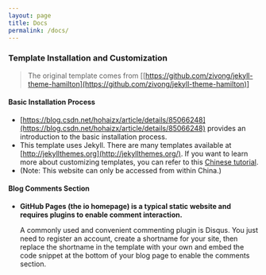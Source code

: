 ```yaml
---
layout: page
title: Docs
permalink: /docs/
---
```


### Template Installation and Customization

> The original template comes from \[[https://github.com/zivong/jekyll-theme-hamilton](https://github.com/zivong/jekyll-theme-hamilton)]

#### Basic Installation Process

* [https://blog.csdn.net/hohaizx/article/details/85066248](https://blog.csdn.net/hohaizx/article/details/85066248) provides an introduction to the basic installation process.
* This template uses Jekyll. There are many templates available at [http://jekyllthemes.org](http://jekyllthemes.org/). If you want to learn more about customizing templates, you can refer to this [Chinese tutorial](https://www.wenjiangs.com/doc/jekyll-home).
* (Note: This website can only be accessed from within China.)

#### Blog Comments Section

* **GitHub Pages (the io homepage) is a typical static website and requires plugins to enable comment interaction.**

  A commonly used and convenient commenting plugin is Disqus. You just need to register an account, create a shortname for your site, then replace the shortname in the template with your own and embed the code snippet at the bottom of your blog page to enable the comments section.


  <pre><code>
  <script>
  /**
   *  RECOMMENDED CONFIGURATION VARIABLES: EDIT AND UNCOMMENT THE SECTION BELOW TO INSERT DYNAMIC VALUES FROM YOUR PLATFORM OR CMS.
   *  LEARN WHY DEFINING THESE VARIABLES IS IMPORTANT: https://disqus.com/admin/universalcode/#configuration-variables*/
  /*
  var disqus_config = function () {
  this.page.url = PAGE_URL;  Replace PAGE_URL with your page's canonical URL variable
  this.page.identifier = PAGE_IDENTIFIER; Replace PAGE_IDENTIFIER with your page's unique identifier variable
  };
  */
  (function () { /* DON'T EDIT BELOW THIS LINE */
    var d = document,
      s = d.createElement('script');
    s.src = 'https://{{site.disqus-shortname}}.disqus.com/embed.js';
    s.setAttribute('data-timestamp', +new Date());
    (d.head || d.body).appendChild(s);
  })();
  </script>
  </pre></code>


